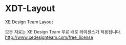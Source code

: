 XDT-Layout
=============

XE Design Team Layout

모든 자료는 XE Design Team 무료 배포 라이센스가 적용됩니다. http://www.xedesignteam.com/free_license